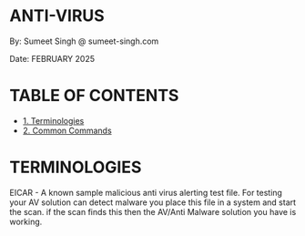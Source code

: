 

# ANTI-VIRUS

By: Sumeet Singh @ sumeet-singh.com

Date: FEBRUARY 2025

# TABLE OF CONTENTS
- [1. Terminologies](#terminologies)
- [2. Common Commands](#common-commands)


# TERMINOLOGIES

EICAR - A known sample malicious anti virus alerting test file. For testing your AV solution can detect malware you place this file in a system and start the scan. if the
scan finds this then the AV/Anti Malware solution you have is working. 
